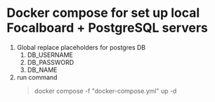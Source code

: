 # Docker compose for set up local Focalboard + PostgreSQL servers

1. Global replace placeholders for postgres DB
    1. DB_USERNAME
    1. DB_PASSWORD
    1. DB_NAME
1. run command
    > docker compose -f "docker-compose.yml" up -d